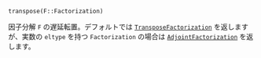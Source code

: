 ```
transpose(F::Factorization)
```

因子分解 `F` の遅延転置。デフォルトでは [`TransposeFactorization`](@ref) を返しますが、実数の `eltype` を持つ `Factorization` の場合は [`AdjointFactorization`](@ref) を返します。
